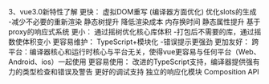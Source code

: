 3、vue3.0新特性了解
  更快： 
    虚拟DOM重写   (编译器方面优化)
    优化slots的生成   -减少不必要的重新渲染
    静态树提升      降低渲染成本  内存换时间
    静态属性提升
    基于proxy的响应式系统
  更小：
    通过摇树优化核心库体积   -打包后不需要的库，通过摇数使体积变小
  更容易维护：
    TypeScript+模块化  -错误提示更强劲
  更加友好：
    跨平台：编译器核心和运行时核心与平台无关，使得vue更容易与任何平台（Web、Android、ios）一起使用
  更容易使用：
    改进的TypeScript支持，编译器提供强有力的类型检查和错误及警告
    更好的调试支持
    独立的响应化模块
    Composition API